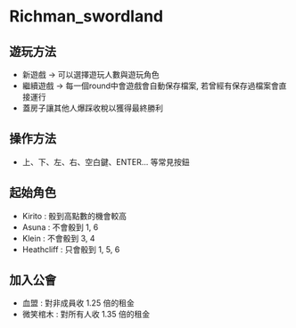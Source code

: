 # Richman_swordland

## 遊玩方法
* 新遊戲 -> 可以選擇遊玩人數與遊玩角色
* 繼續遊戲 -> 每一個round中會遊戲會自動保存檔案, 若曾經有保存過檔案會直接運行
* 蓋房子讓其他人爆踩收稅以獲得最終勝利

## 操作方法
* 上、下、左、右、空白鍵、ENTER... 等常見按鈕

## 起始角色
* Kirito : 骰到高點數的機會較高
* Asuna : 不會骰到 1, 6
* Klein : 不會骰到 3, 4
* Heathcliff : 只會骰到 1, 5, 6

## 加入公會
* 血盟 : 對非成員收 1.25 倍的租金
* 微笑棺木 : 對所有人收 1.35 倍的租金